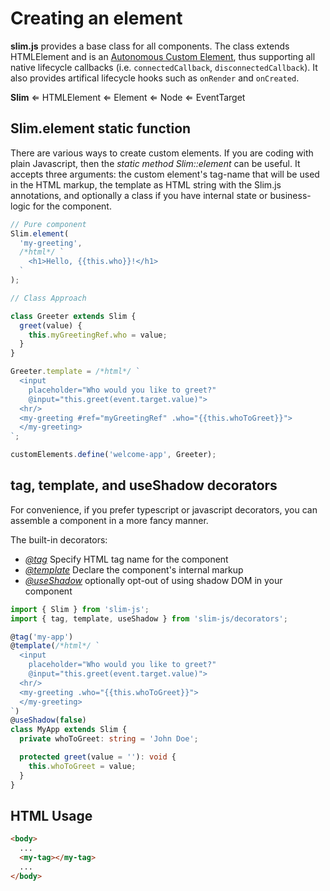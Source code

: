 # Creating an element

**slim.js** provides a base class for all components. The class extends HTMLElement and is an [Autonomous Custom Element](https://developer.mozilla.org/en-US/docs/Web/Web_Components/Using_custom_elements#autonomous_custom_elements), thus supporting all native lifecycle callbacks (i.e. `connectedCallback`, `disconnectedCallback`). It also provides artifical lifecycle hooks such as `onRender` and `onCreated`.

**Slim** ⇐ HTMLElement ⇐ Element ⇐ Node ⇐ EventTarget

## Slim.element static function

There are various ways to create custom elements. If you are coding with plain Javascript, then the _static method_ _Slim::element_ can be useful. It accepts three arguments: the custom element's tag-name that will be used in the HTML markup, the template as HTML string with the Slim.js annotations, and optionally a class if you have internal state or business-logic for the component.

```javascript
// Pure component
Slim.element(
  'my-greeting',
  /*html*/ `
    <h1>Hello, {{this.who}}!</h1>
  `
);

// Class Approach

class Greeter extends Slim {
  greet(value) {
    this.myGreetingRef.who = value;
  }
}

Greeter.template = /*html*/ `
  <input
    placeholder="Who would you like to greet?"
    @input="this.greet(event.target.value)">
  <hr/>
  <my-greeting #ref="myGreetingRef" .who="{{this.whoToGreet}}">
  </my-greeting>
`;

customElements.define('welcome-app', Greeter);
```

## tag, template, and useShadow decorators

For convenience, if you prefer typescript or javascript decorators, you can assemble a component in a more fancy manner.

The built-in decorators:

- [_@tag_](#/decorators/tag) Specify HTML tag name for the component
- [_@template_](/#/decorators/template) Declare the component's internal markup
- [_@useShadow_](/#/decorators/useShadow) optionally opt-out of using shadow DOM in your component

```typescript
import { Slim } from 'slim-js';
import { tag, template, useShadow } from 'slim-js/decorators';

@tag('my-app')
@template(/*html*/ `
  <input
    placeholder="Who would you like to greet?"
    @input="this.greet(event.target.value)">
  <hr/>
  <my-greeting .who="{{this.whoToGreet}}">
  </my-greeting>
`)
@useShadow(false)
class MyApp extends Slim {
  private whoToGreet: string = 'John Doe';

  protected greet(value = ''): void {
    this.whoToGreet = value;
  }
}
```

## HTML Usage

```html
<body>
  ...
  <my-tag></my-tag>
  ...
</body>
```
